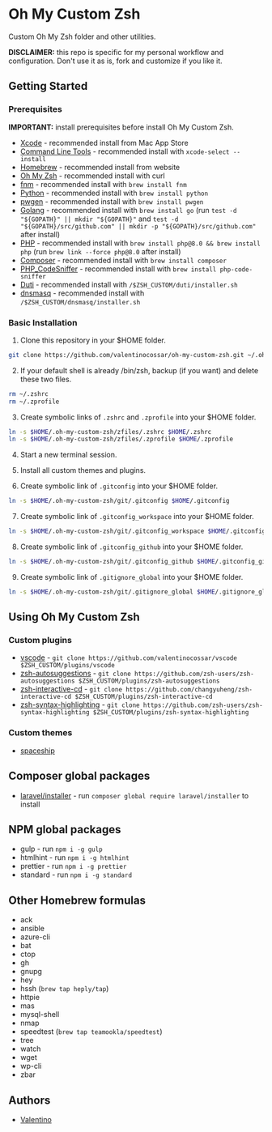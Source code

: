 # Oh My Custom Zsh

Custom Oh My Zsh folder and other utilities.

**DISCLAIMER:** this repo is specific for my personal workflow and configuration. Don't use it as is, fork and customize if you like it.

## Getting Started

### Prerequisites

**IMPORTANT:** install prerequisites before install Oh My Custom Zsh.

- [Xcode](https://developer.apple.com/xcode) - recommended install from Mac App Store
- [Command Line Tools](https://developer.apple.com/xcode/features) - recommended install with `xcode-select --install`
- [Homebrew](https://brew.sh/index_it.html) - recommended install from website
- [Oh My Zsh](https://github.com/robbyrussell/oh-my-zsh) - recommended install with curl
- [fnm](https://github.com/Schniz/fnm) - recommended install with `brew install fnm`
- [Python](https://www.python.org) - recommended install with `brew install python`
- [pwgen](https://sourceforge.net/projects/pwgen) - recommended install with `brew install pwgen`
- [Golang](https://golang.org) - recommended install with `brew install go` (run `test -d "${GOPATH}" || mkdir "${GOPATH}"` and `test -d "${GOPATH}/src/github.com" || mkdir -p "${GOPATH}/src/github.com"` after install)
- [PHP](https://www.php.net) - recommended install with `brew install php@8.0 && brew install php` (run `brew link --force php@8.0` after install)
- [Composer](https://getcomposer.org) - recommended install with `brew install composer`
- [PHP_CodeSniffer](https://github.com/squizlabs/PHP_CodeSniffer) - recommended install with `brew install php-code-sniffer`
- [Duti](https://github.com/moretension/duti) - recommended install with `/$ZSH_CUSTOM/duti/installer.sh`
- [dnsmasq](https://wiki.archlinux.org/title/dnsmasq) - recommended install with `/$ZSH_CUSTOM/dnsmasq/installer.sh`

### Basic Installation

1. Clone this repository in your \$HOME folder.

```sh
git clone https://github.com/valentinocossar/oh-my-custom-zsh.git ~/.oh-my-custom-zsh
```

2. If your default shell is already /bin/zsh, backup (if you want) and delete these two files.

```sh
rm ~/.zshrc
rm ~/.zprofile
```

3. Create symbolic links of `.zshrc` and `.zprofile` into your \$HOME folder.

```sh
ln -s $HOME/.oh-my-custom-zsh/zfiles/.zshrc $HOME/.zshrc
ln -s $HOME/.oh-my-custom-zsh/zfiles/.zprofile $HOME/.zprofile
```

4. Start a new terminal session.

5. Install all custom themes and plugins.

6. Create symbolic link of `.gitconfig` into your \$HOME folder.

```sh
ln -s $HOME/.oh-my-custom-zsh/git/.gitconfig $HOME/.gitconfig
```

7. Create symbolic link of `.gitconfig_workspace` into your \$HOME folder.

```sh
ln -s $HOME/.oh-my-custom-zsh/git/.gitconfig_workspace $HOME/.gitconfig_workspace
```

8. Create symbolic link of `.gitconfig_github` into your \$HOME folder.

```sh
ln -s $HOME/.oh-my-custom-zsh/git/.gitconfig_github $HOME/.gitconfig_github
```

9. Create symbolic link of `.gitignore_global` into your \$HOME folder.

```sh
ln -s $HOME/.oh-my-custom-zsh/git/.gitignore_global $HOME/.gitignore_global
```

## Using Oh My Custom Zsh

### Custom plugins

- [vscode](https://github.com/valentinocossar/vscode) - `git clone https://github.com/valentinocossar/vscode $ZSH_CUSTOM/plugins/vscode`
- [zsh-autosuggestions](https://github.com/zsh-users/zsh-autosuggestions) - `git clone https://github.com/zsh-users/zsh-autosuggestions $ZSH_CUSTOM/plugins/zsh-autosuggestions`
- [zsh-interactive-cd](https://github.com/changyuheng/zsh-interactive-cd) - `git clone https://github.com/changyuheng/zsh-interactive-cd $ZSH_CUSTOM/plugins/zsh-interactive-cd`
- [zsh-syntax-highlighting](https://github.com/zsh-users/zsh-syntax-highlighting) - `git clone https://github.com/zsh-users/zsh-syntax-highlighting $ZSH_CUSTOM/plugins/zsh-syntax-highlighting`

### Custom themes

- [spaceship](https://github.com/denysdovhan/spaceship-zsh-theme)

## Composer global packages

- [laravel/installer](https://laravel.com/docs/8.x/installation) - run `composer global require laravel/installer` to install

## NPM global packages

- gulp - run `npm i -g gulp`
- htmlhint - run `npm i -g htmlhint`
- prettier - run `npm i -g prettier`
- standard - run `npm i -g standard`

## Other Homebrew formulas

- ack
- ansible
- azure-cli
- bat
- ctop
- gh
- gnupg
- hey
- hssh (`brew tap heply/tap`)
- httpie
- mas
- mysql-shell
- nmap
- speedtest (`brew tap teamookla/speedtest`)
- tree
- watch
- wget
- wp-cli
- zbar

## Authors

- [Valentino](https://github.com/valentinocossar)
